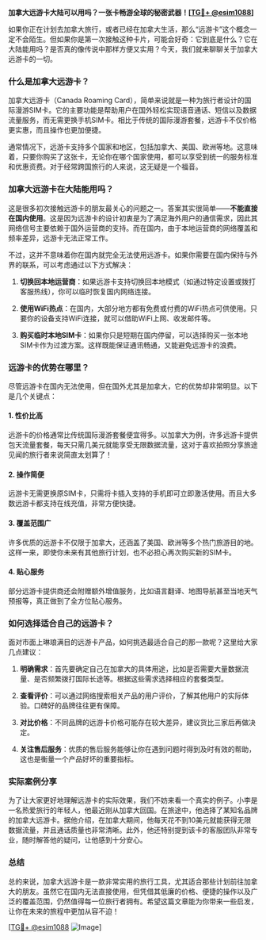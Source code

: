 **加拿大远游卡大陆可以用吗？一张卡畅游全球的秘密武器！[[TG💪+ @esim1088](https://t.me/s/esim1088)]**

如果你正在计划去加拿大旅行，或者已经在加拿大生活，那么“远游卡”这个概念一定不会陌生。但如果你是第一次接触这种卡片，可能会好奇：它到底是什么？它在大陆能用吗？是否真的像传说中那样方便又实用？今天，我们就来聊聊关于加拿大远游卡的一切。

### 什么是加拿大远游卡？

加拿大远游卡（Canada Roaming Card），简单来说就是一种为旅行者设计的国际漫游SIM卡。它的主要功能是帮助用户在国外轻松实现语音通话、短信以及数据流量服务，而无需更换手机SIM卡。相比于传统的国际漫游套餐，远游卡不仅价格更实惠，而且操作也更加便捷。

通常情况下，远游卡支持多个国家和地区，包括加拿大、美国、欧洲等地。这意味着，只要你购买了这张卡，无论你在哪个国家使用，都可以享受到统一的服务标准和优惠资费。对于经常跨国旅行的人来说，这无疑是一个福音。

### 加拿大远游卡在大陆能用吗？

这是很多初次接触远游卡的朋友最关心的问题之一。答案其实很简单——**不能直接在国内使用**。这是因为远游卡的设计初衷是为了满足海外用户的通信需求，因此其网络信号主要依赖于国外运营商的支持。而在国内，由于本地运营商的网络覆盖和频率差异，远游卡无法正常工作。

不过，这并不意味着你在国内就完全无法使用远游卡。如果你需要在国内保持与外界的联系，可以考虑通过以下方式解决：

1. **切换回本地运营商**：如果远游卡支持切换回本地模式（如通过特定设置或拨打客服热线），你可以临时恢复国内网络连接。
   
2. **使用WiFi热点**：在国内，大部分地方都有免费或付费的WiFi热点可供使用。只要你的设备支持WiFi连接，就可以借助WiFi上网、收发邮件等。

3. **购买临时本地SIM卡**：如果你只是短期在国内停留，可以选择购买一张本地SIM卡作为过渡方案。这样既能保证通讯畅通，又能避免远游卡的浪费。

### 远游卡的优势在哪里？

尽管远游卡在国内无法使用，但在国外尤其是加拿大，它的优势却非常明显。以下是几个关键点：

#### 1. **性价比高**
   远游卡的价格通常比传统国际漫游套餐便宜得多。以加拿大为例，许多远游卡提供包天流量套餐，每天只需几美元就能享受无限数据流量，这对于喜欢拍照分享旅途见闻的旅行者来说简直太划算了！

#### 2. **操作简便**
   远游卡无需更换原SIM卡，只需将卡插入支持的手机即可立即激活使用。而且大多数远游卡都支持在线充值，非常方便快捷。

#### 3. **覆盖范围广**
   许多优质的远游卡不仅限于加拿大，还涵盖了美国、欧洲等多个热门旅游目的地。这样一来，即使你未来有其他旅行计划，也不必担心再次购买新的SIM卡。

#### 4. **贴心服务**
   部分远游卡提供商还会附赠额外增值服务，比如语言翻译、地图导航甚至当地天气预报等，真正做到了全方位贴心服务。

### 如何选择适合自己的远游卡？

面对市面上琳琅满目的远游卡产品，如何挑选最适合自己的那一款呢？这里给大家几点建议：

1. **明确需求**：首先要确定自己在加拿大的具体用途，比如是否需要大量数据流量、是否频繁拨打国际长途等。根据这些需求选择相应的套餐类型。

2. **查看评价**：可以通过网络搜索相关产品的用户评价，了解其他用户的实际体验。口碑好的品牌往往更有保障。

3. **对比价格**：不同品牌的远游卡价格可能存在较大差异，建议货比三家后再做决定。

4. **关注售后服务**：优质的售后服务能够让你在遇到问题时得到及时有效的帮助，这也是衡量一个产品好坏的重要指标。

### 实际案例分享

为了让大家更好地理解远游卡的实际效果，我们不妨来看一个真实的例子。小李是一名热爱旅行的年轻人，他最近刚从加拿大回国。在旅途中，他选择了某知名品牌的加拿大远游卡。据他介绍，在加拿大期间，他每天花不到10美元就能获得无限数据流量，并且通话质量也非常清晰。此外，他还特别提到该卡的客服团队非常专业，随时解答他的疑问，让他感到十分安心。

### 总结

总的来说，加拿大远游卡是一款非常实用的旅行工具，尤其适合那些计划前往加拿大的朋友。虽然它在国内无法直接使用，但凭借其低廉的价格、便捷的操作以及广泛的覆盖范围，仍然值得每一位旅行者拥有。希望这篇文章能为你带来一些启发，让你在未来的旅程中更加从容不迫！

[[TG💪+ @esim1088](https://t.me/s/esim1088) ![Image](https://i.postimg.cc/4NQfJmqS/Snipaste-2025-05-13-00-14-12.png)]